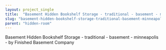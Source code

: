 ```yaml
---
layout: project_single
title:  "Basement Hidden Bookshelf Storage - traditional - basement - minneapolis - by Finished Basement Company"
slug: "basement-hidden-bookshelf-storage-traditional-basement-minneapolis-by-finished-basement-company"
parent: "hidden-room"
---
```

Basement Hidden Bookshelf Storage - traditional - basement - minneapolis - by Finished Basement Company